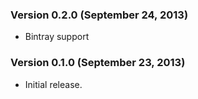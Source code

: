 ### Version 0.2.0 (September 24, 2013)

* Bintray support

### Version 0.1.0 (September 23, 2013)

* Initial release.
